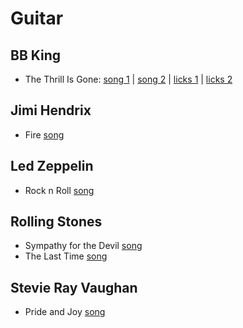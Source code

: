 # Guitar

## BB King

- The Thrill Is Gone: [song 1](https://www.youtube.com/watch?v=lfHXSdBPVBM) | [song 2](https://www.youtube.com/watch?v=K5w8DqF0vT0) | [licks 1](https://www.youtube.com/watch?v=68j0uTgYwck) | [licks 2](https://www.youtube.com/watch?v=LqbT4OaJUZQ)

## Jimi Hendrix

- Fire [song](https://www.youtube.com/watch?v=7FiBc8UUQ88)

## Led Zeppelin

- Rock n Roll [song](https://www.youtube.com/watch?v=fo1oPFOBsx0)
  
## Rolling Stones

- Sympathy for the Devil [song](https://www.youtube.com/watch?v=xD6HZ4tQMiU)
- The Last Time [song](https://www.youtube.com/watch?v=2j12vjK1R9I)

## Stevie Ray Vaughan

- Pride and Joy [song](https://www.youtube.com/watch?v=Uy_c5VEmtnA)
